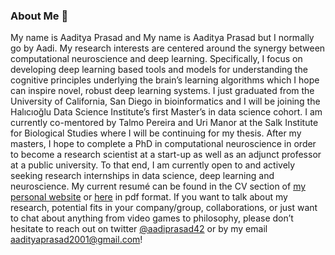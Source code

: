 ### About Me 👋
My name is Aaditya Prasad and My name is Aaditya Prasad but I normally go by Aadi. My research interests are centered around the synergy between computational neuroscience and deep learning. Specifically, I focus on developing deep learning based tools and models for understanding the cognitive principles underlying the brain’s learning algorithms which I hope can inspire novel, robust deep learning systems. I just graduated from the University of California, San Diego in bioinformatics and I will be joining the Halıcıoğlu Data Science Institute’s first Master’s in data science cohort. I am currently co-mentored by Talmo Pereira and Uri Manor at the Salk Institute for Biological Studies where I will be continuing for my thesis. After my masters, I hope to complete a PhD in computational neuroscience in order to become a research scientist at a start-up as well as an adjunct professor at a public university. To that end, I am currently open to and actively seeking research internships in data science, deep learning and neuroscience. My current resumé can be found in the CV section of [my personal website](https://aaprasad.github.io/cv/) or [here](https://aaprasad.github.io/files/Aaditya_Prasad_Resume.pdf) in pdf format. If you want to talk about my research, potential fits in your company/group, collaborations, or just want to chat about anything from video games to philosophy, please don’t hesitate to reach out on twitter [@aadiprasad42](https://twitter.com/aadiprasad42) or by my email [aadityaprasad2001@gmail.com](mailto:aadityaprasad2001@gmail.com)!
<!--
**aaprasad/aaprasad** is a ✨ _special_ ✨ repository because its `README.md` (this file) appears on your GitHub profile.

Here are some ideas to get you started:

- 🔭 I’m currently working on ...
- 🌱 I’m currently learning ...
- 👯 I’m looking to collaborate on ...
- 🤔 I’m looking for help with ...
- 💬 Ask me about ...
- 📫 How to reach me: ...
- 😄 Pronouns: ...
- ⚡ Fun fact: ...
-->
